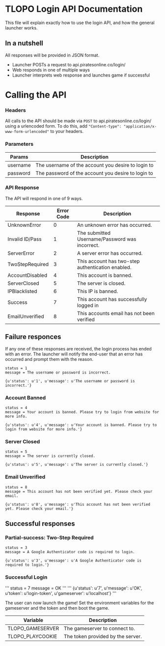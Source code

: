 # TLOPO Login API Documentation

This file will explain exactly how to use the login API, and how the general launcher works.

## In a nutshell

All responses will be provided in JSON format.

* Launcher POSTs a request to api.piratesonline.co/login/
* Web responds in one of multiple ways
* Launcher interprets web response and launches game if successful


# Calling the API

### Headers
All calls to the API should be made via ```POST``` to api.piratesonline.co/login/ using a urlencoded form. To do this, add ```"Content-type": "application/x-www-form-urlencoded"``` to your headers.

### Parameters
| Params     | Description                                        |
|------------|----------------------------------------------------|
| username   | The username of the account you desire to login to |
| password   | The password of the account you desire to login to |

### API Response

The API will respond in one of 9 ways.

| Response        | Error Code | Description                                       |
|-----------------|------------|---------------------------------------------------|
| UnknownError    |     0      | An unknown error has occurred.                    |
| Invalid ID/Pass |     1      | The submitted Username/Password was incorrect.    |
| ServerError     |     2      | A server error has occurred.                      |
| TwoStepRequired |     3      | This account has two-step authentication enabled. |
| AccountDisabled |     4      | This account is banned.                           |
| ServerClosed    |     5      | The server is closed.                             |
| IPBlacklisted   |     6      | This IP is banned.                                |
| Success         |     7      | This account has successfully logged in           |
| EmailUnverified |     8      | This accounts email has not been verified         |


## Failure responces
If any one of these responses are received, the login process has ended with an error. The launcher will notify the end-user that an error has occurred and prompt them with the reason.
```
status = 1
message = The username or password is incorrect.
```
```
{u'status': u'1', u'message': u'The username or password is incorrect.'}
```
### Account Banned
```
status = 4
message = Your account is banned. Please try to login from website for more info.
```
```
{u'status': u'4', u'message': u'Your account is banned. Please try to login from website for more info.'}
```

### Server Closed
```
status = 5
message = The server is currently closed.
```
```
{u'status': u'5', u'message': u'The server is currently closed.'}
```
### Email Unverified
```
status = 8
message = This account has not been verified yet. Please check your email.
```
```
{u'status': u'8', u'message': u'This account has not been verified yet. Please check your email.'}
```

## Successful responses

### Partial-success: Two-Step Required
```
status = 3
message = A Google Authenticator code is required to login.
```
```
{u'status': u'3', u'message': u'A Google Authenticator code is required to login.'}
```
### Successful Login
'''
status = 7
message = OK
'''
'''
{u'status': u'7', u'message': u'OK', u'token': u'login-token', u'gameserver': u'localhost'}
'''

The user can now launch the game! Set the environment variables for the gameserver and the token and then boot the game.

| Variable         | Description                        |
|------------------|------------------------------------|
| TLOPO_GAMESERVER | The gameserver to connect to.      |
| TLOPO_PLAYCOOKIE | The token provided by the server.  |
